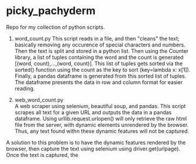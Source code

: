 # picky_pachyderm

Repo for my collection of python scripts.

1.  word_count.py
This script reads in a file, and then "cleans" the text; basically removing any occurence of special characters and numbers.  Then the text is split and stored in a python list.  Then using the Counter library, a list of tuples containing the word and the count is generated [(word, count),...,(word, count)].  This list of tuples gets sorted via the sorted() function using the count as the key to sort (key=lambda x: x[1]).  Finally, a pandas dataframe is generated from this sorted list of tuples.  The dataframe presents the data in row and column format for easier reading. 

2.  web_word_count.py  
A web scraper using selenium, beautiful soup, and pandas.  This script
scrapes all text for a given URL and outputs the data in a pandas dataframe.
Using urllib.request.urlopen() will only retrieve the raw html file from the server, with dynamic elements unrendered by the 
browser. Thus, any text found withn these dynamic features will not be captured.  

A solution to this problem is to have the dynamic features rendered by the browser, then capture the text
using selenium using driver.get(urlpage).  Once the text is captured, the <script> and <style> tags are removed with Beautiful Soup, as they 
are not necessary.  Special characters can be filtered by using a translation table, (str.maketrans('','',spc_chars))
where the special characters are mapped to ''.  Then each character will scanned, and if a special character is found, it is translated to '' 
using s.translate().  

Finally the words are counted using Counter().most_common and stored as a list of (word, #count) tuples. 
This can be sorted by #count number by passing key=lambda x: x[1] parameter to the sorted function.
The result is placed in a pandas dataframe for presentation.
